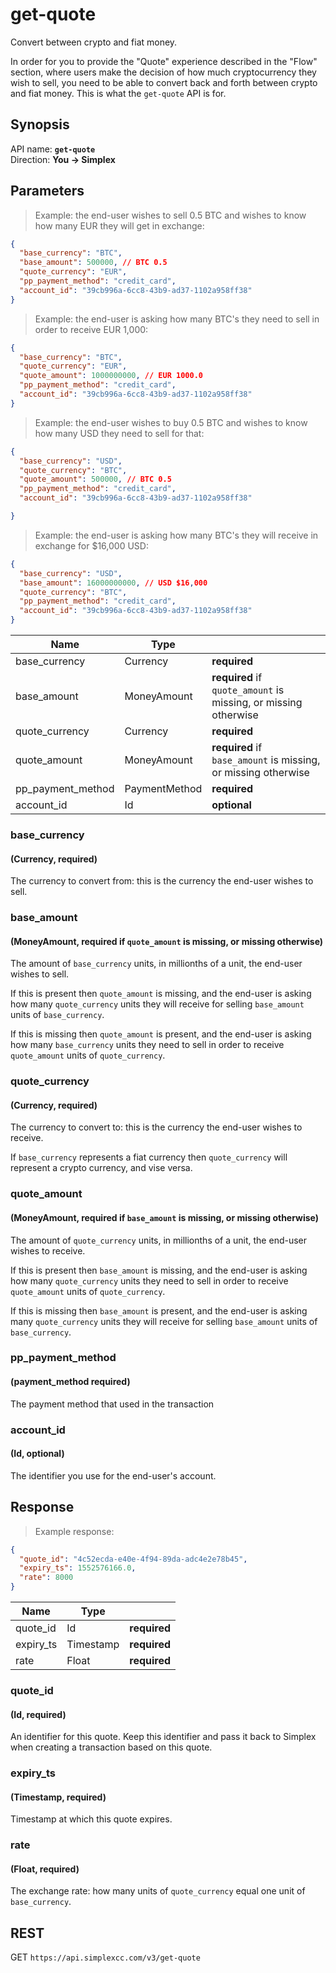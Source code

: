 # get-quote #

Convert between crypto and fiat money.

In order for you to provide the "Quote" experience described in the "Flow" section, where users make the decision of how much cryptocurrency they wish to sell, you need to be able to convert back and forth between crypto and fiat money. This is what the `get-quote` API is for.

## Synopsis ##

API name: **`get-quote`**  
Direction: **You &rarr; Simplex**

## Parameters ##

> Example: the end-user wishes to sell 0.5 BTC and wishes to know how many EUR they will get in exchange:

```json
{
  "base_currency": "BTC",
  "base_amount": 500000, // BTC 0.5
  "quote_currency": "EUR",
  "pp_payment_method": "credit_card",
  "account_id": "39cb996a-6cc8-43b9-ad37-1102a958ff38"
}
```

> Example: the end-user is asking how many BTC's they need to sell in order to receive EUR 1,000:

```json
{
  "base_currency": "BTC",
  "quote_currency": "EUR",
  "quote_amount": 1000000000, // EUR 1000.0
  "pp_payment_method": "credit_card",
  "account_id": "39cb996a-6cc8-43b9-ad37-1102a958ff38"
}
```

> Example: the end-user wishes to buy 0.5 BTC and wishes to know how many USD they need to sell for that:

```json
{
  "base_currency": "USD",
  "quote_currency": "BTC",
  "quote_amount": 500000, // BTC 0.5
  "pp_payment_method": "credit_card",
  "account_id": "39cb996a-6cc8-43b9-ad37-1102a958ff38"

}
```

> Example: the end-user is asking how many BTC's they will receive in exchange for $16,000 USD:

```json
{
  "base_currency": "USD",
  "base_amount": 16000000000, // USD $16,000
  "quote_currency": "BTC",
  "pp_payment_method": "credit_card",
  "account_id": "39cb996a-6cc8-43b9-ad37-1102a958ff38"
}
```

Name                | Type           |   |
--------------      | -----------    | - |
base_currency       | Currency       | **required**
base_amount         | MoneyAmount    | **required** if `quote_amount` is missing, or missing otherwise
quote_currency      | Currency       | **required**
quote_amount        | MoneyAmount    | **required** if `base_amount` is missing, or missing otherwise
pp_payment_method   | PaymentMethod  | **required** 
account_id          | Id             | **optional**


### base_currency ###
#### (Currency, **required**)

The currency to convert from: this is the currency the end-user wishes to sell.

### base_amount ###
#### (MoneyAmount, **required** if `quote_amount` is missing, or missing otherwise)

The amount of `base_currency` units, in millionths of a unit, the end-user wishes to sell.

If this is present then `quote_amount` is missing, and the end-user is asking how many `quote_currency` units they will receive for selling `base_amount` units of `base_currency`.

If this is missing then `quote_amount` is present, and the end-user is asking how many `base_currency` units they need to sell in order to receive `quote_amount` units of `quote_currency`.

### quote_currency ###
#### (Currency, **required**)

The currency to convert to: this is the currency the end-user wishes to receive.

If `base_currency` represents a fiat currency then `quote_currency` will represent a crypto currency, and vise versa.

### quote_amount ###
#### (MoneyAmount, **required** if `base_amount` is missing, or missing otherwise)

The amount of `quote_currency` units, in millionths of a unit, the end-user wishes to receive.

If this is present then `base_amount` is missing, and the end-user is asking how many `quote_currency` units they need to sell in order to receive `quote_amount` units of `quote_currency`.

If this is missing then `base_amount` is present, and the end-user is asking many `quote_currency` units they will receive for selling `base_amount` units of `base_currency`.


### pp_payment_method ###
#### (payment_method **required**)

The payment method that used in the transaction

### account_id ###
#### (Id, **optional**)

The identifier you use for the end-user's account.


## Response ##

> Example response:

```json
{
  "quote_id": "4c52ecda-e40e-4f94-89da-adc4e2e78b45",
  "expiry_ts": 1552576166.0,
  "rate": 8000
}
```

Name      | Type      |   |
--------- | --------- | - |
quote_id  | Id        | **required**
expiry_ts | Timestamp | **required**
rate      | Float     | **required**

### quote_id ###
#### (Id, **required**)

An identifier for this quote. Keep this identifier and pass it back to Simplex when creating a transaction based on this quote.

### expiry_ts ###
#### (Timestamp, **required**)

Timestamp at which this quote expires.

### rate ###
#### (Float, **required**)

The exchange rate: how many units of `quote_currency` equal one unit of `base_currency`.

## REST ##

<span class="http-verb http-get">GET</span> `https://api.simplexcc.com/v3/get-quote`

[modeline]: # ( vim: set ts=2 sw=2 expandtab wrap linebreak: )
